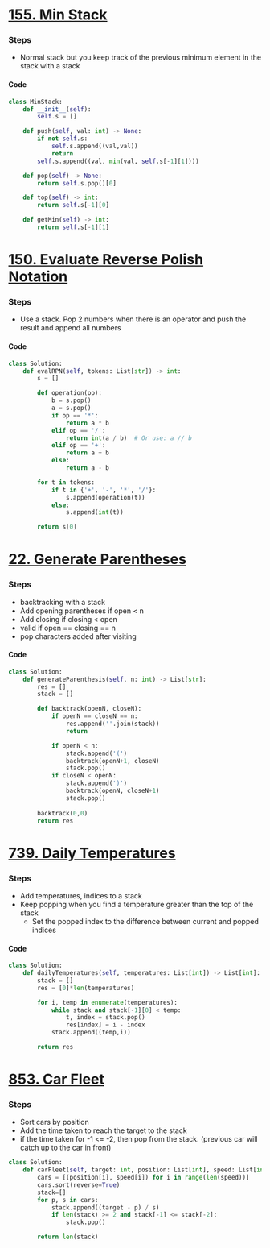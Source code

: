 # [155. Min Stack](https://leetcode.com/problems/min-stack/)
### Steps
- Normal stack but you keep track of the previous minimum element in the stack with a stack

#### Code
```python 
class MinStack:
    def __init__(self):
        self.s = []

    def push(self, val: int) -> None:
        if not self.s:
            self.s.append((val,val))
            return
        self.s.append((val, min(val, self.s[-1][1])))

    def pop(self) -> None:
        return self.s.pop()[0]

    def top(self) -> int:
        return self.s[-1][0]

    def getMin(self) -> int:
        return self.s[-1][1]
```

# [150. Evaluate Reverse Polish Notation](https://leetcode.com/problems/evaluate-reverse-polish-notation/)
### Steps
- Use a stack. Pop 2 numbers when there is an operator and push the result and append all numbers 

#### Code
```python
class Solution:
    def evalRPN(self, tokens: List[str]) -> int:
        s = []

        def operation(op):
            b = s.pop()
            a = s.pop()
            if op == '*':
                return a * b
            elif op == '/':
                return int(a / b)  # Or use: a // b
            elif op == '+':
                return a + b
            else:
                return a - b

        for t in tokens:
            if t in {'+', '-', '*', '/'}:
                s.append(operation(t))
            else:
                s.append(int(t))

        return s[0]
```

# [22. Generate Parentheses](https://leetcode.com/problems/generate-parentheses/)
### Steps
- backtracking with a stack
- Add opening parentheses if open < n
- Add closing if closing < open
- valid if open == closing == n
- pop characters added after visiting

#### Code
```python
class Solution:
    def generateParenthesis(self, n: int) -> List[str]:
        res = []
        stack = []

        def backtrack(openN, closeN):
            if openN == closeN == n:
                res.append(''.join(stack))
                return

            if openN < n:
                stack.append('(')
                backtrack(openN+1, closeN)
                stack.pop()
            if closeN < openN:
                stack.append(')')
                backtrack(openN, closeN+1)
                stack.pop()
            
        backtrack(0,0)
        return res
```

# [739. Daily Temperatures](https://leetcode.com/problems/daily-temperatures/)
### Steps
- Add temperatures, indices to a stack 
- Keep popping when you find a temperature greater than the top of the stack
	-  Set the popped index to the difference between current and popped indices  

#### Code
```python
class Solution:
    def dailyTemperatures(self, temperatures: List[int]) -> List[int]:
        stack = []
        res = [0]*len(temperatures)

        for i, temp in enumerate(temperatures):
            while stack and stack[-1][0] < temp:
                t, index = stack.pop()
                res[index] = i - index
            stack.append((temp,i))

        return res
```

# [853. Car Fleet](https://leetcode.com/problems/car-fleet/)
### Steps
- Sort cars by position
- Add the time taken to reach the target to the stack
- if the time taken for -1 <= -2, then pop from the stack. (previous car will catch up to the car in front)

```python
class Solution:
    def carFleet(self, target: int, position: List[int], speed: List[int]) -> int:
        cars = [(position[i], speed[i]) for i in range(len(speed))]
        cars.sort(reverse=True)
        stack=[]
        for p, s in cars:
            stack.append((target - p) / s)
            if len(stack) >= 2 and stack[-1] <= stack[-2]:
                stack.pop()

        return len(stack)
```

